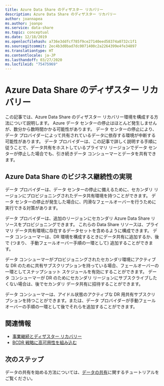 ```yaml
---
title: Azure Data Share のディザスター リカバリー
description: Azure Data Share のディザスター リカバリー
author: joannapea
ms.author: joanpo
ms.service: data-share
ms.topic: conceptual
ms.date: 12/18/2019
ms.openlocfilehash: a736e3ddfcf785f9ce27140eed58374a0732c1f1
ms.sourcegitcommit: 2ec4b3d0bad7dc0071400c2a2264399e4fe34897
ms.translationtype: HT
ms.contentlocale: ja-JP
ms.lasthandoff: 03/27/2020
ms.locfileid: "75475969"
---
```

# <a name="disaster-recovery-for-azure-data-share"></a>Azure Data Share のディザスター リカバリー

この記事では、Azure Data Share のディザスター リカバリー環境を構成する方法について説明します。 Azure データ センターの停止はほとんど発生しませんが、数分から数時間かかる可能性があります。 データ センターの停止により、データ プロバイダーによって共有されているデータに依存する環境が中断する可能性があります。 データ プロバイダーは、この記事で詳しく説明する手順に従うことで、データ共有をホストしているプライマリ リージョンでデータ センターが停止した場合でも、引き続きデータ コンシューマーとデータを共有できます。 

## <a name="achieving-business-continuity-for-azure-data-share"></a>Azure Data Share のビジネス継続性の実現

データ プロバイダーは、データ センターの停止に備えるために、セカンダリ リージョンにプロビジョニングされたデータ共有環境を持つことができます。 データ センターの停止が発生した場合に、円滑なフェールオーバーを行うために実行できる対策があります。 

データ プロバイダーは、追加のリージョンにセカンダリ Azure Data Share リソースをプロビジョニングできます。 これらの Data Share リソースは、プライマリ データ共有環境に存在するデータセットを含めるように構成できます。 データ コンシューマーは、DR 環境を構成するときにデータ共有に追加するか、後で (つまり、 手動フェールオーバー手順の一環として) 追加することができます。

データ コンシューマーがプロビジョニングされたセカンダリ環境にアクティブな DR のために共有サブスクリプションを持っている場合、フェールオーバーの一環としてスナップショット スケジュールを有効にすることができます。 データ コンシューマーが DR のためにセカンダリ リージョンにサブスクライブしたくない場合は、後でセカンダリ データ共有に招待することができます。 

データ コンシューマーは、アイドル状態のアクティブな DR 用共有サブスクリプションを持つことができます。または、データ プロバイダーが手動フェールオーバーの手順の一環として後でそれらを追加することができます。 

## <a name="related-information"></a>関連情報

- [事業継続とディザスター リカバリー](https://docs.microsoft.com/azure/best-practices-availability-paired-regions)
- [BCDR 戦略に高可用性を組み込む](https://docs.microsoft.com/azure/architecture/solution-ideas/articles/build-high-availability-into-your-bcdr-strategy)

## <a name="next-steps"></a>次のステップ

データの共有を始める方法については、[データの共有](share-your-data.md)に関するチュートリアルをご覧ください。




